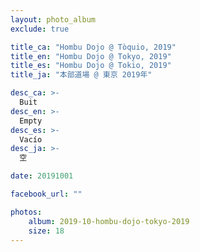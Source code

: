 ```yaml
---
layout: photo_album
exclude: true

title_ca: "Hombu Dojo @ Tòquio, 2019"
title_en: "Hombu Dojo @ Tokyo, 2019"
title_es: "Hombu Dojo @ Tokio, 2019"
title_ja: "本部道場 @ 東京 2019年"

desc_ca: >-
  Buit
desc_en: >-
  Empty
desc_es: >-
  Vacío
desc_ja: >-
  空

date: 20191001

facebook_url: ""

photos:
    album: 2019-10-hombu-dojo-tokyo-2019
    size: 18
---
```

